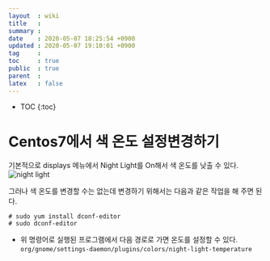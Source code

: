 ```yaml
---
layout  : wiki
title   : 
summary : 
date    : 2020-05-07 18:25:54 +0900
updated : 2020-05-07 19:10:01 +0900
tag     : 
toc     : true
public  : true
parent  : 
latex   : false
---
```

* TOC
{:toc}

# Centos7에서 색 온도 설정변경하기
기본적으로 displays 메뉴에서 Night Light를 On해서 색 온도를 낮출 수 있다. 
![night light](https://art-c.github.io/wiki/img/centos7/nightlight.png)

그러나 색 온도를 변경할 수는 없는데 변경하기 위해서는 다음과 같은 작업을 해 주면 된다.
```centos7
# sudo yum install dconf-editor
# sudo dconf-editor
```
* 위 명령어로 실행된 프로그램에서 다음 경로로 가면 온도를 설정할 수 있다.
`org/gnome/settings-daemon/plugins/colors/night-light-temperature`


